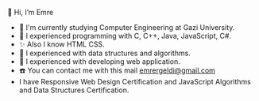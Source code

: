 👋 Hi, I’m Emre
- 👀 I'm currently studying Computer Engineering at Gazi University.
- 🔧 I experienced programming with C, C++, Java, JavaScript, C#.
- ✨ Also I know HTML CSS.
- 🔧 I experienced with data structures and algorithms.
- 🔧 I experienced with developing web application.
- ☎️ You can contact me with this mail emrergeldi@gmail.com
- I have Responsive Web Design Certification and JavaScript Algorithms and Data Structures Certification.

<!---
FuzzyBang/FuzzyBang is a ✨ special ✨ repository because its `README.md` (this file) appears on your GitHub profile.
You can click the Preview link to take a look at your changes.
--->
